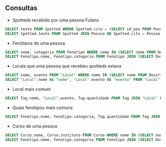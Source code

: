 ## Consultas

- Spotteds recebido por uma pessoa Fulano
``` sql
SELECT texto FROM Spotted WHERE Spotted.cita = (SELECT id_pes FROM Pessoa WHERE nome = 'Fulano');
SELECT Spotted.texto FROM Spotted JOIN Pessoa ON Spotted.cita = Pessoa.id_pes AND Pessoa.nome = 'Fulano';
```

- Fenótipos de uma pessoa
``` sql
SELECT nome, categoria FROM Fenotipo WHERE nome IN (SELECT nome FROM Descrita WHERE id_pes = (SELECT id_pes FROM Pessoa WHERE nome = 'Fulano'));
SELECT Fenotipo.nome, Fenotipo.categoria FROM Fenotipo JOIN (SELECT Descrita.nome FROM Descrita JOIN Pessoa ON Descrita.id_pes = Pessoa.id_pes AND Pessoa.nome = 'Fulano') AS Resultado ON Fenotipo.nome = Resultado.nome;
```

- Locais que uma pessoa que recebeu spotteds estava    
``` sql
SELECT nome, evento FROM "Local" WHERE nome IN (SELECT nome FROM Descrita WHERE id_pes IN (SELECT id_pes FROM Pessoa WHERE nome = 'Fulano'));
SELECT "Local".nome AS "nome", "Local".evento AS "evento" FROM "Local" JOIN (SELECT Descrita.nome FROM Descrita JOIN Pessoa ON Descrita.id_pes = Pessoa.id_pes AND Pessoa.nome = 'Fulano') AS Resultado ON "Local".nome = Resultado.nome;
```

- Local mais comum
``` sql
SELECT Tag.nome, "Local".evento, Tag.quantidade FROM Tag JOIN "Local" ON Tag.nome = "Local".nome ORDER BY Tag.quantidade DESC LIMIT 1;
```

- Quais fenótipos mais comuns
``` sql
SELECT Fenotipo.nome, Fenotipo.categoria, Tag.quantidade FROM Tag JOIN Fenotipo ON Tag.nome = Fenotipo.nome ORDER BY Tag.quantidade DESC;
```

- Curso de uma pessoa
``` sql
SELECT Curso.nome, Curso.instituto FROM Curso WHERE nome IN (SELECT nome FROM Descrita WHERE id_pes IN (SELECT id_pes FROM Pessoa WHERE nome = 'Fulano'));
SELECT Fenotipo.nome, Fenotipo.categoria FROM Fenotipo JOIN (SELECT Descrita.nome FROM Pessoa JOIN Descrita ON Pessoa.id_pes = Descrita.id_pes AND Pessoa.nome = 'Fulano') AS Resultado ON Fenotipo.nome = Resultado.nome;
```
